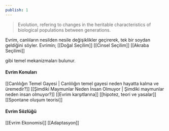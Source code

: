 ```yaml
---
publish: 1
---
```


>Evolution, refering to changes in the heritable characteristics of biological populations between generations.

Evrim, canlıların nesilden nesile değişiklikler geçirerek, tek bir soydan geldiğini söyler. Evrimin;
[[Doğal Seçilim]]
[[Cinsel Seçilim]]
[[Akraba Seçilimi]]

gibi temel mekanizmaları bulunur.
#### Evrim Konuları
[[Canlılığın Temel Gayesi | Canlılığın temel gayesi neden hayatta kalma ve üremedir?]]
[[Şimdiki Maymunlar Neden İnsan Olmuyor | Şimdiki maymunlar neden insan olmuyor?]]
 [[Evrim karşıtlarına]]
 [[hipotez, teori ve yasalar]]
 [[Spontane oluşum teorisi]]
#### Evrim Sözlüğü
[[Evrim Ekonomisi]]
[[Adaptasyon]]












